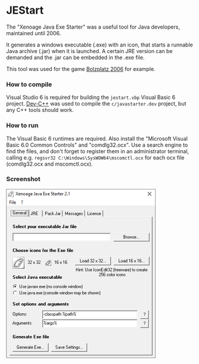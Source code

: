 # JEStart

The "Xenoage Java Exe Starter" was a useful tool for Java developers, maintained until 2006.

It generates a windows executable (.exe) with an icon, that starts a runnable Java archive (.jar) when it is launched. A certain JRE version can be demanded
and the .jar can be embedded in the .exe file.

This tool was used for the game [Bolzplatz 2006](https://github.com/Xenoage/Bolzplatz2006) for example.

### How to compile

Visual Studio 6 is required for building the `jestart.vbp` Visual Basic 6 project.
[Dev-C++](http://dev-cpp.com/) was used to compile the `c/javastarter.dev` project, but any C++ tools should work.

### How to run

The Visual Basic 6 runtimes are required. Also install the "Microsoft Visual Basic 6.0 Common Controls" and "comdlg32.ocx". Use a search engine to find the files, and don't forget to register them in an administrator terminal, calling e.g. `regsvr32 C:\Windows\SysWOW64\mscomctl.ocx` for each ocx file (comdlg32.ocx and mscomctl.ocx).

### Screenshot

![Screenshot](screenshot.png)
